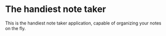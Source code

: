 # The handiest note taker
 This is the handiest note taker application, capable of organizing your notes on the fly.
